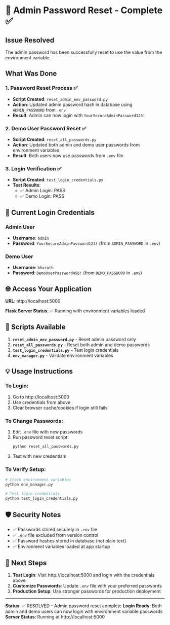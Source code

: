 # 🔐 Admin Password Reset - Complete ✅

## Issue Resolved
The admin password has been successfully reset to use the value from the environment variable.

## What Was Done

### 1. Password Reset Process ✅
- **Script Created**: `reset_admin_env_password.py`
- **Action**: Updated admin password hash in database using `ADMIN_PASSWORD` from `.env`
- **Result**: Admin can now login with `YourSecureAdminPassword123!`

### 2. Demo User Password Reset ✅  
- **Script Created**: `reset_all_passwords.py`
- **Action**: Updated both admin and demo user passwords from environment variables
- **Result**: Both users now use passwords from `.env` file

### 3. Login Verification ✅
- **Script Created**: `test_login_credentials.py` 
- **Test Results**: 
  - ✅ Admin Login: PASS
  - ✅ Demo Login: PASS

## 🔑 Current Login Credentials

### Admin User
- **Username**: `admin`
- **Password**: `YourSecureAdminPassword123!` (from `ADMIN_PASSWORD` in `.env`)

### Demo User  
- **Username**: `bharath`
- **Password**: `DemoUserPassword456!` (from `DEMO_PASSWORD` in `.env`)

## 🌐 Access Your Application

**URL**: http://localhost:5000

**Flask Server Status**: ✅ Running with environment variables loaded

## 🔧 Scripts Available

1. **`reset_admin_env_password.py`** - Reset admin password only
2. **`reset_all_passwords.py`** - Reset both admin and demo passwords  
3. **`test_login_credentials.py`** - Test login credentials
4. **`env_manager.py`** - Validate environment variables

## 💡 Usage Instructions

### To Login:
1. Go to http://localhost:5000
2. Use credentials from above
3. Clear browser cache/cookies if login still fails

### To Change Passwords:
1. Edit `.env` file with new passwords
2. Run password reset script:
   ```bash
   python reset_all_passwords.py
   ```
3. Test with new credentials

### To Verify Setup:
```bash
# Check environment variables
python env_manager.py

# Test login credentials  
python test_login_credentials.py
```

## 🛡️ Security Notes

- ✅ Passwords stored securely in `.env` file
- ✅ `.env` file excluded from version control  
- ✅ Password hashes stored in database (not plain text)
- ✅ Environment variables loaded at app startup

## 🎯 Next Steps

1. **Test Login**: Visit http://localhost:5000 and login with the credentials above
2. **Customize Passwords**: Update `.env` file with your preferred passwords
3. **Production Setup**: Use stronger passwords for production deployment

---

**Status**: ✅ RESOLVED - Admin password reset complete
**Login Ready**: Both admin and demo users can now login with environment variable passwords
**Server Status**: Running at http://localhost:5000
